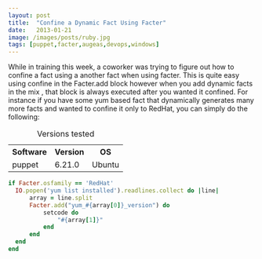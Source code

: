 ```yaml
---
layout: post
title:  "Confine a Dynamic Fact Using Facter"
date:   2013-01-21
image: /images/posts/ruby.jpg
tags: [puppet,facter,augeas,devops,windows]
---
```


While in training this week, a coworker was trying to figure out how to confine a fact using a another fact when using facter. This is quite easy using confine in the Facter.add block however when you add dynamic facts in the mix , that block is always executed after you wanted it confined. For instance if you have some yum based fact that dynamically generates many more facts and wanted to confine it only to RedHat, you can simply do the following:

<!--more-->


<table>
    <caption>Versions tested</caption>
    <tbody>
        <tr>
            <th>Software</th>
            <th>Version</th>
            <th>OS</th>
        </tr>
        <tr>
            <td>puppet</td>
            <td>6.21.0</td>
            <td>Ubuntu</td>
        </tr>
    </tbody>
</table>


```ruby
if Facter.osfamily == 'RedHat'
  IO.popen('yum list installed').readlines.collect do |line|
      array = line.split
      Facter.add("yum_#{array[0]}_version") do
          setcode do
              "#{array[1]}"
          end
      end
  end
end
```

